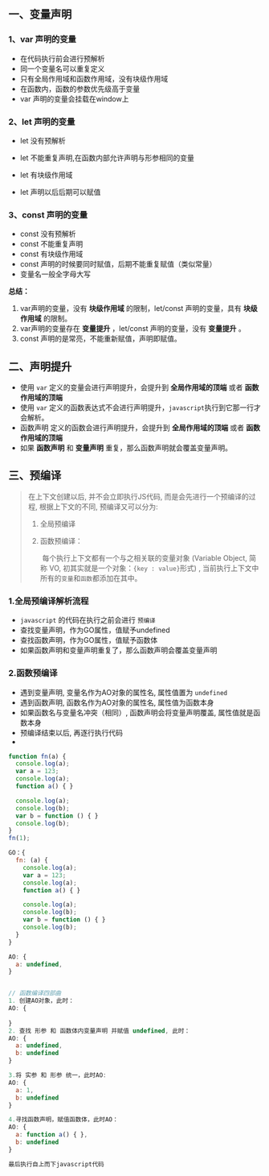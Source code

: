 ## 一、变量声明

### 1、var 声明的变量

- 在代码执行前会进行预解析
- 同一个变量名可以重复定义
- 只有全局作用域和函数作用域，没有块级作用域
- 在函数内，函数的参数优先级高于变量
- var 声明的变量会挂载在window上



### 2、let 声明的变量

- let	没有预解析

- let	不能重复声明,在函数内部允许声明与形参相同的变量

- let	有块级作用域

- let	声明以后后期可以赋值

  

### 3、const  声明的变量

* const	没有预解析
* const	不能重复声明
* const	有块级作用域
* const	声明的时候要同时赋值，后期不能重复赋值（类似常量）
* 变量名一般全字母大写



**总结：**

1. var声明的变量，没有 **块级作用域** 的限制，let/const 声明的变量，具有 **块级作用域** 的限制。
2. var声明的变量存在 **变量提升** ，let/const 声明的变量，没有 **变量提升** 。
3. const 声明的是常亮，不能重新赋值，声明即赋值。



## 二、声明提升

- 使用 `var` 定义的变量会进行声明提升，会提升到 **全局作用域的顶端** 或者 **函数作用域的顶端**
- 使用 `var` 定义的函数表达式不会进行声明提升，`javascript`执行到它那一行才会解析。
- 函数声明 定义的函数会进行声明提升，会提升到 **全局作用域的顶端** 或者 **函数作用域的顶端**
- 如果 **函数声明** 和 **变量声明** 重复，那么函数声明就会覆盖变量声明。



## 三、预编译

> 在上下文创建以后, 并不会立即执行JS代码, 而是会先进行一个预编译的过程, 根据上下文的不同, 预编译又可以分为:
>
>  1. 全局预编译
>
>  2. 函数预编译： 
>
>     ​	每个执行上下文都有一个与之相关联的变量对象 (Variable Object, 简称 VO, 初其实就是一个对象：`{key : value}`形式) , 当前执行上下文中所有的`变量`和`函数`都添加在其中。

### 1.全局预编译解析流程

- `javascript` 的代码在执行之前会进行 `预编译`
- 查找变量声明，作为GO属性，值赋予undefined
- 查找函数声明，作为GO属性，值赋予函数体
- 如果函数声明和变量声明重复了，那么函数声明会覆盖变量声明



### 2.函数预编译

- 遇到变量声明, 变量名作为AO对象的属性名, 属性值置为 `undefined`
- 遇到函数声明, 函数名作为AO对象的属性名, 属性值为函数本身
- 如果函数名与变量名冲突（相同）, 函数声明会将变量声明覆盖, 属性值就是函数本身
- 预编译结束以后, 再逐行执行代码
- 

```javascript
function fn(a) {
  console.log(a);
  var a = 123;
  console.log(a);
  function a() { }

  console.log(a);
  console.log(b);
  var b = function () { }
  console.log(b);
}
fn(1);

GO：{
  fn: (a) {
    console.log(a);
    var a = 123;
    console.log(a);
    function a() { }

    console.log(a);
    console.log(b);
    var b = function () { }
    console.log(b);
  }
}

AO: {
  a: undefined,
}


// 函数编译四部曲
1. 创建AO对象，此时：
AO: {
  
}
2. 查找 形参 和 函数体内变量声明 并赋值 undefined, 此时：
AO: {
  a: undefined,
  b: undefined
}

3.将 实参 和 形参 统一，此时AO:
AO: {
  a: 1,
  b: undefined
}

4.寻找函数声明，赋值函数体，此时AO： 
AO: {
  a: function a() { },
  b: undefined
}

最后执行自上而下javascript代码
```

























